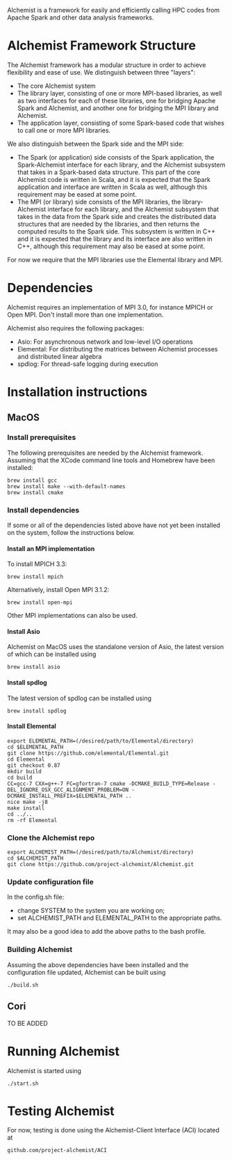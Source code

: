 Alchemist is a framework for easily and efficiently calling HPC codes from Apache Spark and other data analysis frameworks. 

# Alchemist Framework Structure

The Alchemist framework has a modular structure in order to achieve flexibility and ease of use. We distinguish between three "layers":
* The core Alchemist system
* The library layer, consisting of one or more MPI-based libraries, as well as two interfaces for each of these libraries, one for bridging Apache Spark and Alchemist, and another one for bridging the MPI library and Alchemist.
* The application layer, consisting of some Spark-based code that wishes to call one or more MPI libraries.

We also distinguish between the Spark side and the MPI side: 
* The Spark (or application) side consists of the Spark application, the Spark-Alchemist interface for each library, and the Alchemist subsystem that takes in a Spark-based data structure. This part of the core Alchemist code is written in Scala, and it is expected that the Spark application and interface are written in Scala as well, although this requirement may be eased at some point.
* The MPI (or library) side consists of the MPI libraries, the library-Alchemist interface for each library, and the Alchemist subsystem that takes in the data from the Spark side and creates the distributed data structures that are needed by the libraries, and then returns the computed results to the Spark side. This subsystem is written in C++ and it is expected that the library and its interface are also written in C++, although this requirement may also be eased at some point. 

For now we require that the MPI libraries use the Elemental library and MPI.

# Dependencies

Alchemist requires an implementation of MPI 3.0, for instance MPICH or Open MPI. Don't install more than one implementation.

Alchemist also requires the following packages:
* Asio: For asynchronous network and low-level I/O operations
* Elemental: For distributing the matrices between Alchemist processes and distributed linear algebra
* spdlog: For thread-safe logging during execution

# Installation instructions

## MacOS

### Install prerequisites

The following prerequisites are needed by the Alchemist framework. Assuming that the XCode command line tools and Homebrew have been installed:

```
brew install gcc
brew install make --with-default-names
brew install cmake
```

### Install dependencies

If some or all of the dependencies listed above have not yet been installed on the system, follow the instructions below. 

#### Install an MPI implementation

To install MPICH 3.3:
```
brew install mpich
```
Alternatively, install Open MPI 3.1.2: 
```
brew install open-mpi
```
Other MPI implementations can also be used.

#### Install Asio

Alchemist on MacOS uses the standalone version of Asio, the latest version of which can be installed using 
```
brew install asio
```

#### Install spdlog

The latest version of spdlog can be installed using
```
brew install spdlog
```

#### Install Elemental
```
export ELEMENTAL_PATH=(/desired/path/to/Elemental/directory)
cd $ELEMENTAL_PATH
git clone https://github.com/elemental/Elemental.git
cd Elemental
git checkout 0.87
mkdir build
cd build
CC=gcc-7 CXX=g++-7 FC=gfortran-7 cmake -DCMAKE_BUILD_TYPE=Release -DEL_IGNORE_OSX_GCC_ALIGNMENT_PROBLEM=ON -DCMAKE_INSTALL_PREFIX=$ELEMENTAL_PATH ..
nice make -j8
make install
cd ../..
rm -rf Elemental
```


### Clone the Alchemist repo
```
export ALCHEMIST_PATH=(/desired/path/to/Alchemist/directory)
cd $ALCHEMIST_PATH
git clone https://github.com/project-alchemist/Alchemist.git
```

### Update configuration file

In the config.sh file:
* change SYSTEM to the system you are working on;
* set ALCHEMIST_PATH and ELEMENTAL_PATH to the appropriate paths.

It may also be a good idea to add the above paths to the bash profile.

### Building Alchemist

Assuming the above dependencies have been installed and the configuration file updated, Alchemist can be built using
```
./build.sh
```

## Cori

TO BE ADDED

# Running Alchemist

Alchemist is started using
```
./start.sh
```

# Testing Alchemist

For now, testing is done using the Alchemist-Client Interface (ACI) located at 
```
github.com/project-alchemist/ACI
```
